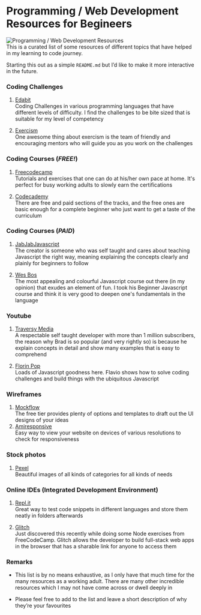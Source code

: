 # **Programming / Web Development Resources for Begineers**
![Programming / Web Development Resources](https://www.robotlab.com/hs-fs/hubfs/coding.jpg?width=640&name=coding.jpg) <br />
This is a curated list of some resources of different topics that have helped in my learning to code journey. 

Starting this out as a simple ```README.md``` but I’d like to make it more interactive in the future.

### Coding Challenges
1. [Edabit](https://edabit.com/) <br />
Coding Challenges in various programming languages that have different levels of difficulty. I find the challenges to be bite sized that is suitable for my level of competency

2. [Exercism](https://exercism.io/) <br />
One awesome thing about exercism is the team of friendly and encouraging mentors who will guide you as you work on the challenges

### Coding Courses (*FREE!*)
1. [Freecodecamp](https://www.freecodecamp.org/
) <br />
Tutorials and exercises that one can do at his/her own pace at home. It's perfect for busy working adults to slowly earn the certifications

2. [Codecademy](https://www.codecademy.com/) <br />
There are free and paid sections of the tracks, and the free ones are basic enough for a complete beginner who just want to get a taste of the curriculum

### Coding Courses (*PAID*)
1. [JabJabJavascript](https://jabjabjavascript.com/
) <br />
The creator is someone who was self taught and cares about teaching Javascript the right way, meaning explaining the concepts clearly and plainly for beginners to follow

2. [Wes Bos](https://wesbos.com/courses) <br />
The most appealing and colourful Javascript course out there (in my opinion) that exudes an element of fun. I took his Beginner Javascript course and think it is very good to deepen one's fundamentals in the language

### Youtube
1. [Traversy Media](https://www.youtube.com/results?search_query=traversy
) <br />
A respectable self taught developer with more than 1 million subscribers, the reason why Brad is so popular (and very rightly so) is because he explain concepts in detail and show many examples that is easy to comprehend

2. [Florin Pop](https://www.youtube.com/channel/UCeU-1X402kT-JlLdAitxSMA) <br />
Loads of Javascript goodness here. Flavio shows how to solve coding challenges and build things with the ubiquitous Javascript   

### Wireframes
1. [Mockflow](https://mockflow.com/
) <br />
The free tier provides plenty of options and templates to draft out the UI designs of your ideas
2. [Amiresponsive](http://ami.responsivedesign.is/?url=#
) <br />
Easy way to view your website on devices of various resolutions to check for responsiveness

### Stock photos
1. [Pexel](https://www.pexels.com/
) <br />
Beautiful images of all kinds of categories for all kinds of needs

### Online IDEs (Integrated Development Environment)
1. [Repl.it](https://repl.it/~
) <br />
Great way to test code snippets in different languages and store them neatly in folders afterwards

2. [Glitch](https://glitch.com/) <br />
Just discovered this recently while doing some Node exercises from FreeCodeCamp. Glitch allows the developer to build full-stack web apps in the browser that has a sharable link for anyone to access them

### Remarks
- This list is by no means exhaustive, as I only have that much time for the many resources as a working adult. There are many other incredible resources which I may not have come across or dwell deeply in

- Please feel free to add to the list and leave a short description of why they’re your favourites

<br />
<br />